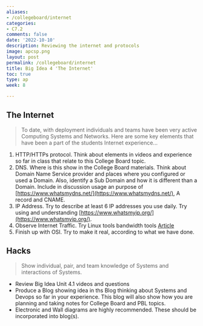 ```yaml
---
aliases:
- /collegeboard/internet
categories:
- C7.2
comments: false
date: '2022-10-10'
description: Reviewing the internet and protocols
image: apcsp.png
layout: post
permalink: /collegeboard/internet
title: Big Idea 4 'The Internet'
toc: true
type: ap
week: 8

---
```


## The Internet
> To date, with deployment individuals and teams have been very active Computing Systems and Networks.  Here are some key elements that have been a part of the students Internet experience...
1. HTTP/HTTPs protocol.  Think about elements in videos and experience so far in class that relate to this College Board topic.
2. DNS.  Where is this show in the College Board materials.  Think about Domain Name Service provider and places where you configured or used a Domain.  Also, identify a Sub Domain and how it is different than a Domain.  Include in discussion usage an purpose of [https://www.whatsmydns.net/](https://www.whatsmydns.net/), A record and CNAME.
3. IP Address.  Try to describe at least 6 IP addresses you use daily.  Try using and understanding [https://www.whatsmyip.org/](https://www.whatsmyip.org/).
4. Observe Internet Traffic.  Try Linux tools bandwidth tools [Article](https://www.binarytides.com/linux-commands-monitor-network/)
5. Finish up with OSI.  Try to make it real, according to what we have done.

## Hacks
> Show individual, pair, and team knowledge of Systems and interactions of Systems.
- Review Big Idea Unit 4.1 videos and questions
- Produce a Blog showing idea in ths Blog thinking about Systems and Devops so far in your experience.  This blog will also show how you are planning and taking notes for College Board and PBL topics.
- Electronic and Wall diagrams are highly recommended.  These should be incorporated into blog(s).
